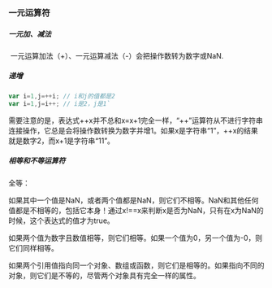 ### 一元运算符

##### 一元加、减法

​	一元运算加法（+）、一元运算减法（-）会把操作数转为数字或NaN.

##### 递增

~~~javascript
var i=1,j=++i; // i和j的值都是2
var i=1,j=i++; // i是2，j是1`
~~~

​	需要注意的是，表达式++x并不总和x=x+1完全一样，“++”运算符从不进行字符串连接操作，它总是会将操作数转换为数字并增1。如果x是字符串“1”，++x的结果就是数字2，而x+1是字符串“11”。

#####  相等和不等运算符

全等：

​	如果其中一个值是NaN，或者两个值都是NaN，则它们不相等。NaN和其他任何值都是不相等的，包括它本身！通过x!==x来判断x是否为NaN，只有在x为NaN的时候，这个表达式的值才为true。

​	如果两个值为数字且数值相等，则它们相等。如果一个值为0，另一个值为-0，则它们同样相等。

​	如果两个引用值指向同一个对象、数组或函数，则它们是相等的。如果指向不同的对象，则它们是不等的，尽管两个对象具有完全一样的属性。

